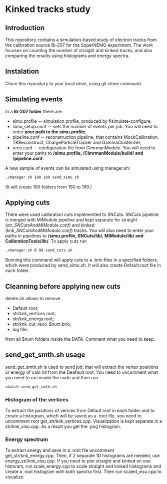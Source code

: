 # Kinked tracks study 
## Introduction
This repository contains a simulation-based study of electron tracks from the calibration source Bi-207 for the SuperNEMO experiment. The work focuses on counting the number of straight and kinked tracks, and also comparing the results using histograms and energy spectra. 
## Instalation
Clone this repository to your local drive, using git clone command.
## Simulating events
In a **Bi-207 folder** there are:
- simu.profile -- simulation profile, produced by fisimulate-configure;
- simu_setup.conf -- sets the number of events per job. You will need to enter **your path to the simu.profile**;
- pipeline.conf -- reconstruction pipeline, that contains MockCalibration, TKReconstruct, ChargeParticleTracker and GammaClusterizer;
- reco.conf -- configuration file from CimrmanModule. You will need to enter your paths to **/simu.profile, /CimrmanModule/build/ and /pipeline.conf**.

A new sample of events can be simulated using manager.sh:
```bash
./manager.sh 100 199 send_simu.sh
```
(It will create 100 folders from 100 to 199.)
## Applying cuts
There were used calibration cuts implemented to SNCuts. SNCuts pipeline is merged with MiModule pipeline and kept separate for straight (*str_SNCutsAndMiModule.conf*) and kinked (*knk_SNCutsAndMiModule.conf*) tracks. You wiil also need to enter your paths in pipelines to **/simu.profile, SNCuts/lib/, MiModule/lib/ and CalibrationTools/lib/**. To apply cuts run
```bash
./manager.sh 0 99 send_cuts.sh
```
Running this command will apply cuts to a .brio files in a specified folders, which were produced by send_simu.sh. It will also create Default.root file in each folder. 
## Cleanning before applying new cuts
delete.sh allows to remove
- Default.root;
- str/knk_vertices.root;
- str/knk_energy.root;
- str/knk_cut_reco_$num.brio;
- log file;

from all $num folders inside the DATA. Comment what you need to keep.
## send_get_smth.sh usage
send_get_smth.sh is used to send jod, that will extract the vertex positions or energy of calo hit from the Deafault.root. You need to uncomment what you need to run inside the code and then run
```bash
sbatch send_get_smth.sh 
```
### Histogram of the vertices
To extract the positions of verices from Defaut.root in each folder and to create a histogram, which will be saved as a .root file, you need to uncomment root get_str/knk_vertices.cpp. Visualization is kept separate in a str/knk_visu.cpp. As a result you get the .png histogram.
### Energy spectrum 
To extract energy and save in a .root file uncomment get_str/knk_energy.cpp. Then, if 2 separate 1D histograms are needed, use energy_str/knk_visu.cpp. If you need to plot straight and kinked on one historam, run scale_energy.cpp to scale straight and kinked histograms and create a .root histogram with both spectra first. Then run scaled_visu.cpp to visualize.  
